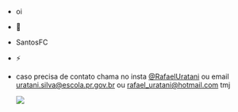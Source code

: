 -  oi
- 🌱 
- SantosFC
- ⚡
- caso precisa de contato chama no insta [@RafaelUratani](https://www.instagram.com/rafaeluratani/) ou email uratani.silva@escola.pr.gov.br ou rafael_uratani@hotmail.com tmj


  ![](https://media1.tenor.com/m/rs4ZOR3C6AgAAAAC/neymar-sheozinho.gif)

